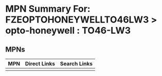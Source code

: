 



# MPN Summary For: FZEOPTOHONEYWELLTO46LW3 > opto-honeywell : TO46-LW3

## MPNs
  

|MPN|Direct Links|Search Links|
| :--- | :--- | :--- |
||||
